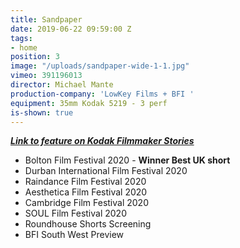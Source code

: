 ```yaml
---
title: Sandpaper
date: 2019-06-22 09:59:00 Z
tags:
- home
position: 3
image: "/uploads/sandpaper-wide-1-1.jpg"
vimeo: 391196013
director: Michael Mante
production-company: 'LowKey Films + BFI '
equipment: 35mm Kodak 5219 - 3 perf
is-shown: true
---
```





[***Link to feature on Kodak Filmmaker Stories***](https://www.kodak.com/en/motion/blog-post/sandpaper)

* Bolton Film Festival 2020 - **Winner Best UK short** 
* Durban International Film Festival 2020
* Raindance Film Festival 2020
* Aesthetica Film Festival 2020
* Cambridge Film Festival 2020
* SOUL Film Festival 2020
* Roundhouse Shorts Screening
* BFI South West Preview

